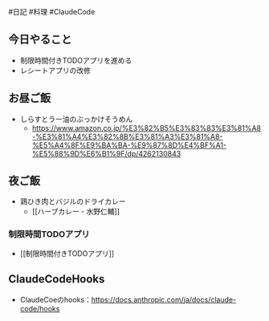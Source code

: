 #日記 #料理 #ClaudeCode 

## 今日やること
- 制限時間付きTODOアプリを進める
- レシートアプリの改修

## お昼ご飯
- しらすとラー油のぶっかけそうめん
	- https://www.amazon.co.jp/%E3%82%B5%E3%83%83%E3%81%A8-%E3%81%A4%E3%82%8B%E3%81%A3%E3%81%A8-%E5%A4%8F%E9%BA%BA-%E9%87%8D%E4%BF%A1-%E5%88%9D%E6%B1%9F/dp/4262130843

## 夜ご飯
- 鶏ひき肉とバジルのドライカレー
	- [[ハーブカレー - 水野仁輔]]

### 制限時間TODOアプリ
- [[制限時間付きTODOアプリ]]

## ClaudeCodeHooks
- ClaudeCoeのhooks：https://docs.anthropic.com/ja/docs/claude-code/hooks
